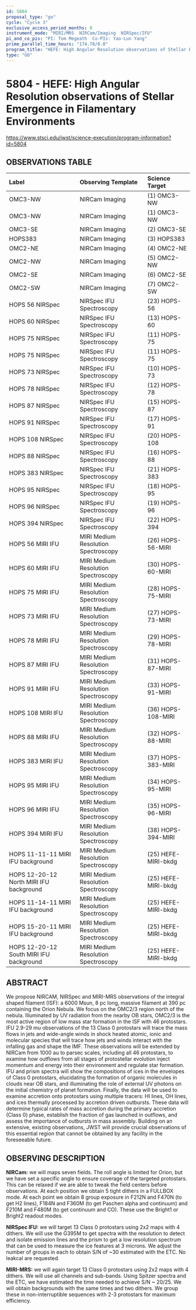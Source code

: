 ```yaml
---
id: 5804
proposal_type: "go"
cycle: "Cycle 3"
exclusive_access_period_months: 0
instrument_mode: "MIRI/MRS  NIRCam/Imaging  NIRSpec/IFU"
pi_and_co_pis: "PI: Tom Megeath  Co-PIs: Yao-Lun Yang"
prime_parallel_time_hours: "174.78/0.0"
program_title: "HEFE: High Angular Resolution observations of Stellar Emergence in Filamentary Environments"
type: "GO"
---
```

# 5804 - HEFE: High Angular Resolution observations of Stellar Emergence in Filamentary Environments
https://www.stsci.edu/jwst/science-execution/program-information?id=5804
## OBSERVATIONS TABLE
| Label | Observing Template | Science Target |
| :-------------------------------- | :---------------------------------- | :-------------------- |
| OMC3-NW | NIRCam Imaging | (1) OMC3-NW |
| OMC3-NW | NIRCam Imaging | (1) OMC3-NW |
| OMC3-SE | NIRCam Imaging | (2) OMC3-SE |
| HOPS383 | NIRCam Imaging | (3) HOPS383 |
| OMC2-NE | NIRCam Imaging | (4) OMC2-NE |
| OMC2-NW | NIRCam Imaging | (5) OMC2-NW |
| OMC2-SE | NIRCam Imaging | (6) OMC2-SE |
| OMC2-SW | NIRCam Imaging | (7) OMC2-SW |
| HOPS 56 NIRSpec | NIRSpec IFU Spectroscopy | (23) HOPS-56 |
| HOPS 60 NIRSpec | NIRSpec IFU Spectroscopy | (13) HOPS-60 |
| HOPS 75 NIRSpec | NIRSpec IFU Spectroscopy | (11) HOPS-75 |
| HOPS 75 NIRSpec | NIRSpec IFU Spectroscopy | (11) HOPS-75 |
| HOPS 73 NIRSpec | NIRSpec IFU Spectroscopy | (10) HOPS-73 |
| HOPS 78 NIRSpec | NIRSpec IFU Spectroscopy | (12) HOPS-78 |
| HOPS 87 NIRSpec | NIRSpec IFU Spectroscopy | (15) HOPS-87 |
| HOPS 91 NIRSpec | NIRSpec IFU Spectroscopy | (17) HOPS-91 |
| HOPS 108 NIRSpec | NIRSpec IFU Spectroscopy | (20) HOPS-108 |
| HOPS 88 NIRSpec | NIRSpec IFU Spectroscopy | (16) HOPS-88 |
| HOPS 383 NIRSpec | NIRSpec IFU Spectroscopy | (21) HOPS-383 |
| HOPS 95 NIRSpec | NIRSpec IFU Spectroscopy | (18) HOPS-95 |
| HOPS 96 NIRSpec | NIRSpec IFU Spectroscopy | (19) HOPS-96 |
| HOPS 394 NIRSpec | NIRSpec IFU Spectroscopy | (22) HOPS-394 |
| HOPS 56 MIRI IFU | MIRI Medium Resolution Spectroscopy | (26) HOPS-56-MIRI |
| HOPS 60 MIRI IFU | MIRI Medium Resolution Spectroscopy | (30) HOPS-60-MIRI |
| HOPS 75 MIRI IFU | MIRI Medium Resolution Spectroscopy | (28) HOPS-75-MIRI |
| HOPS 73 MIRI IFU | MIRI Medium Resolution Spectroscopy | (27) HOPS-73-MIRI |
| HOPS 78 MIRI IFU | MIRI Medium Resolution Spectroscopy | (29) HOPS-78-MIRI |
| HOPS 87 MIRI IFU | MIRI Medium Resolution Spectroscopy | (31) HOPS-87-MIRI |
| HOPS 91 MIRI IFU | MIRI Medium Resolution Spectroscopy | (33) HOPS-91-MIRI |
| HOPS 108 MIRI IFU | MIRI Medium Resolution Spectroscopy | (36) HOPS-108-MIRI |
| HOPS 88 MIRI IFU | MIRI Medium Resolution Spectroscopy | (32) HOPS-88-MIRI |
| HOPS 383 MIRI IFU | MIRI Medium Resolution Spectroscopy | (37) HOPS-383-MIRI |
| HOPS 95 MIRI IFU | MIRI Medium Resolution Spectroscopy | (34) HOPS-95-MIRI |
| HOPS 96 MIRI IFU | MIRI Medium Resolution Spectroscopy | (35) HOPS-96-MIRI |
| HOPS 394 MIRI IFU | MIRI Medium Resolution Spectroscopy | (38) HOPS-394-MIRI |
| HOPS 11-11-11 MIRI IFU background | MIRI Medium Resolution Spectroscopy | (25) HEFE-MIRI-bkdg |
| HOPS 12-20-12 North MIRI IFU background | MIRI Medium Resolution Spectroscopy | (25) HEFE-MIRI-bkdg |
| HOPS 11-14-11 MIRI IFU background | MIRI Medium Resolution Spectroscopy | (25) HEFE-MIRI-bkdg |
| HOPS 15-20-11 MIRI IFU background | MIRI Medium Resolution Spectroscopy | (25) HEFE-MIRI-bkdg |
| HOPS 12-20-12 South MIRI IFU background | MIRI Medium Resolution Spectroscopy | (25) HEFE-MIRI-bkdg |

## ABSTRACT

We propose NIRCAM, NIRSpec and MIRI-MRS observations of the integral shaped filament (ISF): a 6000 Msun, 8 pc long, massive filament at 390 pc containing the Orion Nebula. We focus on the OMC2/3 region north of the nebula. Illuminated by UV radiation from the nearby OB stars, OMC2/3 is the most active region of low mass star formation in the ISF with 46 protostars. IFU 2.9-29 mu observations of the 13 Class 0 protostars will trace the mass flows in jets and wide-angle winds in shock heated atomic, ionic and molecular species that will trace how jets and winds interact with the infalling gas and shape the IMF. These observations will be extended by NIRCam from 1000 au to parsec scales, including all 46 protostars, to examine how outflows from all stages of protostellar evolution inject momentum and energy into their environment and regulate star formation. IFU and prism spectra will show the compositions of ices in the envelopes of Class 0 protostars, elucidating the formation of organic molecules in clouds near OB stars, and illuminating the role of external UV photons on the initial chemistry of planet formation. Finally, the data will be used to examine accretion onto protostars using multiple tracers: HI lines, OH lines, and ices thermally processed by accretion driven outbursts. These data will determine typical rates of mass accretion during the primary accretion (Class 0) phase, establish the fraction of gas launched in outflows, and assess the importance of outbursts in mass assembly. Building on an extensive, existing observations, JWST will provide crucial observations of this essential region that cannot be obtained by any facility in the foreseeable future.

## OBSERVING DESCRIPTION

**NIRCam:** we will maps seven fields. The roll angle is limited for Orion, but we have set a specific angle to ensure coverage of the targeted protostars. This can be relaxed if we are able to tweak the field centers before observations. At each position we obtain 5 tight dithers in a FULLBOX mode. At each point we obtain 8 group exposure in F212N and F470N (to get H2 lines), F184N and F360M (to get Paschen alpha and continuum) and F210M and F480M (to get continuum and CO). These use the Bright1 or Bright2 readout modes.

**NIRSpec IFU:** we will target 13 Class 0 protostars using 2x2 maps with 4 dithers. We will use the G395M to get spectra with the resolution to detect and isolate emission lines and the prism to get a low resolution spectrum that can be used to measure the ice features at 3 microns. We adjust the number of groups in each to obtain S/N of ~30 estimated with the ETC. No leakcal are requested.

**MIRI-MRS:** we will again target 13 Class 0 protostars using 2x2 maps with 4 dithers. We will use all channels and sub-bands. Using Spitzer spectra and the ETC, we have estimated the time needed to achieve S/N ~ 20/25. We will obtain backgrounds with the same times and two dithers. We group these in non-interruptible sequences with 2-3 protostars for maximum efficiency.